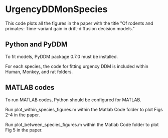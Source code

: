 # UrgencyDDMonSpecies

This code plots all the figures in the paper with the title "Of rodents and primates: Time-variant gain in drift-diffusion decision models."
## Python and PyDDM 
To fit models, PyDDM package 0.7.0 must be installed.

For each species, the code for fitting urgency DDM is included within Human, Monkey, and rat folders.
## MATLAB codes
To run MATLAB codes, Python should be configured for MATLAB.

Run plot_within_species_figures.m within the Matlab Code folder to plot Figs 2-4 in the paper.

Run plot_between_species_figures.m within the Matlab Code folder to plot Fig 5 in the paper.
